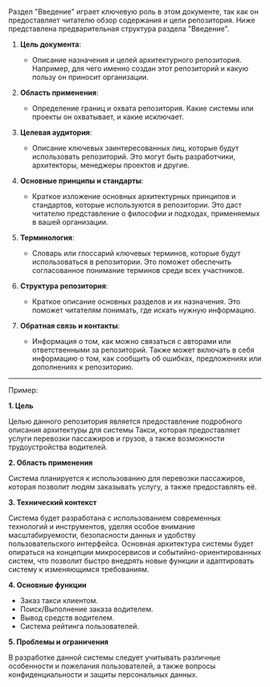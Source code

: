  Раздел "Введение" играет ключевую роль в этом документе, так как он предоставляет читателю обзор содержания и цели репозитория. Ниже представлена предварительная структура раздела "Введение".

1. **Цель документа**:
    - Описание назначения и целей архитектурного репозитория. Например, для чего именно создан этот репозиторий и какую пользу он приносит организации.

2. **Область применения**:
    - Определение границ и охвата репозитория. Какие системы или проекты он охватывает, и какие исключает.

3. **Целевая аудитория**:
    - Описание ключевых заинтересованных лиц, которые будут использовать репозиторий. Это могут быть разработчики, архитекторы, менеджеры проектов и другие.

4. **Основные принципы и стандарты**:
    - Краткое изложение основных архитектурных принципов и стандартов, которые используются в репозитории. Это даст читателю представление о философии и подходах, применяемых в вашей организации.

5. **Терминология**:
    - Словарь или глоссарий ключевых терминов, которые будут использоваться в репозитории. Это поможет обеспечить согласованное понимание терминов среди всех участников.

6. **Структура репозитория**:
    - Краткое описание основных разделов и их назначения. Это поможет читателям понимать, где искать нужную информацию.

7. **Обратная связь и контакты**:
    - Информация о том, как можно связаться с авторами или ответственными за репозиторий. Также может включать в себя информацию о том, как сообщить об ошибках, предложениях или дополнениях к репозиторию.


----
Пример:

**1. Цель**

Целью данного репозитория является предоставление подробного описания архитектуры для системы Такси, которая предоставляет услуги перевозки пассажиров и грузов, а также возможности трудоустройства водителей.

**2. Область применения**

Система планируется к использованию для перевозки пассажиров, которая позволит людям заказывать услугу, а также предоставлять её.

**3. Технический контекст**

Система будет разработана с использованием современных технологий и инструментов, уделяя особое внимание масштабируемости, безопасности данных и удобству пользовательского интерфейса. Основная архитектура системы будет опираться на концепции микросервисов и событийно-ориентированных систем, что позволит быстро внедрять новые функции и адаптировать систему к изменяющимся требованиям.

**4. Основные функции**

- Заказ такси клиентом.
- Поиск/Выполнение заказа водителем.
- Вывод средств водителем.
- Система рейтинга пользователей.

**5. Проблемы и ограничения**

В разработке данной системы следует учитывать различные особенности и пожелания пользователей, а также вопросы конфиденциальности и защиты персональных данных.

